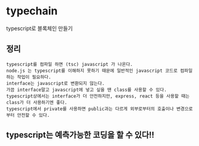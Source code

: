 # typechain

typescript로 블록체인 만들기

## 정리

    typescript를 컴파일 하면 (tsc) javascript 가 나온다.
    node.js 는 typescript를 이해하지 못하기 때문에 일반적인 javascript 코드로 컴파일하는 작업이 필요하다.
    interface는 javascript로 변환되지 않는다.
    가끔 interface말고 javascript에 넣고 싶을 땐 class를 사용할 수 있다.
    typescript상에서는 interface가 더 안전하지만, express, react 등을 사용할 때는 class가 더 사용하기엔 좋다.
    typescript에서 private를 사용하면 public과는 다르게 외부로부터의 호출이나 변경으로부터 안전할 수 있다.

## typescript는 예측가능한 코딩을 할 수 있다!!
